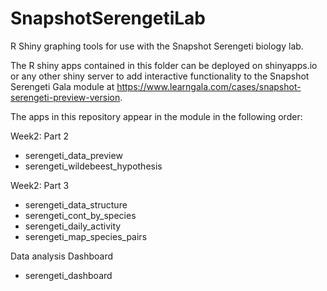 # SnapshotSerengetiLab
R Shiny graphing tools for use with the Snapshot Serengeti biology lab.

The R shiny apps contained in this folder can be deployed on shinyapps.io or any other shiny server to add interactive functionality to the Snapshot Serengeti Gala module at https://www.learngala.com/cases/snapshot-serengeti-preview-version. 

The apps in this repository appear in the module in the following order:

Week2: Part 2

* serengeti_data_preview
* serengeti_wildebeest_hypothesis

Week2: Part 3

* serengeti_data_structure
* serengeti_cont_by_species
* serengeti_daily_activity
* serengeti_map_species_pairs

Data analysis Dashboard

* serengeti_dashboard
